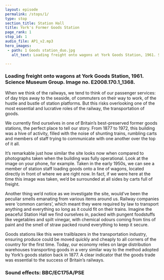 ```yaml
---
layout: episode
permalink: /stops/1/
type: stop
section_title: Station Hall
title: York's Former Goods Station
page_rank: 1
stop_id: 1
audio_file: AP1_v2.mp3
hero_images:
 - path: 1 Goods station_duo.jpg
   alt_text: Loading freight onto wagons at York Goods Station, 1961. Science Museum Group. Image no. E2008.170.1_0001.

---
```


### Loading freight onto wagons at York Goods Station, 1961. Science Museum Group. Image no. E2008.170.1_1368.

When we think of the railways, we tend to think of our passenger services: of day trips away to the seaside, of commuters on their way to work, of the hustle and bustle of station platforms. But this risks overlooking one of the most essential and lucrative roles of the railway, the transportation of goods.<space><space>

We currently find ourselves in one of Britain’s best-preserved former goods stations, the perfect place to tell our story. From 1877 to 1972, this building was a hive of activity, filled with the noise of shunting trains, rumbling carts and members of staff trying to communicate with one another over the top of it all.<space><space>

It’s remarkable just how similar the site looks now when compared to photographs taken when the building was fully operational. Look at the image on your phone, for example. Taken in the early 1950s, we can see a member of station staff loading goods onto a line of wagons, located directly in front of where we are right now. In fact, if we were here at the time this image was taken, we’d be surrounded at all sides by carts full of freight.<space><space>

Another thing we’d notice as we investigate the site, would’ve been the peculiar smells emanating from various items around us. Railway companies were ‘common carriers’, which meant they were required by law to transport anything and everything so long as it could fit on their trains. Imagine the peaceful Station Hall we find ourselves in, packed with pungent foodstuffs like vegetables and spilt vinegar, with chemical odours coming from tins of paint and the smell of straw packed round everything to keep it secure.<space><space>

Goods stations like this were trailblazers in the transportation industry, ensuring produce could be moved quickly and cheaply to all corners of the country for the first time. Today, our economy relies on large distribution warehouses transporting goods in a very similar way to the method adopted by York’s goods station back in 1877. A clear indicator that the goods trade was essential to the success of Britain’s railways.

### Sound effects: BBC/EC175A/PSE
